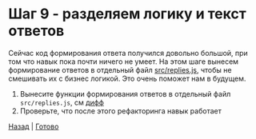 # Шаг 9 - разделяем логику и текст ответов

Сейчас код формирования ответа получился довольно большой, при том что навык пока почти ничего не умеет. 
На этом шаге вынесем формирование ответов в отдельный файл [src/replies.js](src/replies.js),
чтобы не смешивать их с бизнес логикой. Это очень поможет нам в будущем.

1. Вынесите функции формирования ответов в отдельный файл `src/replies.js`, см [дифф][diff]
2. Проверьте, что после этого рефакторинга навык работает

[Назад][prev] | [Готово][next]

[prev]: https://github.com/vitalets/alice-workshop/tree/step8
[diff]: https://github.com/vitalets/alice-workshop/compare/step8...step9
[next]: http://bit.ly/alice-workshop_step9-1
